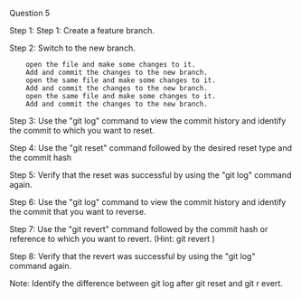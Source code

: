 Question 5

Step 1: Step 1: Create a feature branch.

Step 2: Switch to the new branch.

		open the file and make some changes to it.
		Add and commit the changes to the new branch.
		open the same file and make some changes to it.
		Add and commit the changes to the new branch.
		open the same file and make some changes to it.
		Add and commit the changes to the new branch.

Step 3: Use the "git log" command to view the commit history and identify the commit to which you want to reset.

Step 4: Use the "git reset" command followed by the desired reset type and the commit hash

Step 5: Verify that the reset was successful by using the "git log" command again. 

Step 6: Use the "git log" command to view the commit history and identify the commit that you want to reverse.

Step 7: Use the "git revert" command followed by the commit hash or reference to which you want to revert. (Hint: git revert <commit hash>)

Step 8: Verify that the revert was successful by using the "git log" command again.

Note: Identify the difference between git log after git reset and git r evert.

